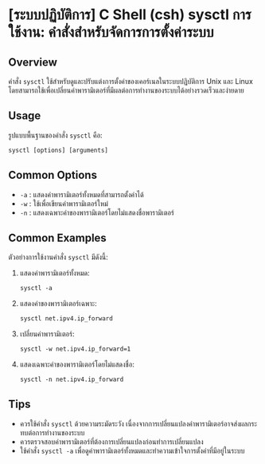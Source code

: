 # [ระบบปฏิบัติการ] C Shell (csh) sysctl การใช้งาน: คำสั่งสำหรับจัดการการตั้งค่าระบบ

## Overview
คำสั่ง `sysctl` ใช้สำหรับดูและปรับแต่งการตั้งค่าของเคอร์เนลในระบบปฏิบัติการ Unix และ Linux โดยสามารถใช้เพื่อเปลี่ยนค่าพารามิเตอร์ที่มีผลต่อการทำงานของระบบได้อย่างรวดเร็วและง่ายดาย

## Usage
รูปแบบพื้นฐานของคำสั่ง `sysctl` คือ:

```csh
sysctl [options] [arguments]
```

## Common Options
- `-a` : แสดงค่าพารามิเตอร์ทั้งหมดที่สามารถตั้งค่าได้
- `-w` : ใช้เพื่อเขียนค่าพารามิเตอร์ใหม่
- `-n` : แสดงเฉพาะค่าของพารามิเตอร์โดยไม่แสดงชื่อพารามิเตอร์

## Common Examples
ตัวอย่างการใช้งานคำสั่ง `sysctl` มีดังนี้:

1. แสดงค่าพารามิเตอร์ทั้งหมด:
   ```csh
   sysctl -a
   ```

2. แสดงค่าของพารามิเตอร์เฉพาะ:
   ```csh
   sysctl net.ipv4.ip_forward
   ```

3. เปลี่ยนค่าพารามิเตอร์:
   ```csh
   sysctl -w net.ipv4.ip_forward=1
   ```

4. แสดงเฉพาะค่าของพารามิเตอร์โดยไม่แสดงชื่อ:
   ```csh
   sysctl -n net.ipv4.ip_forward
   ```

## Tips
- ควรใช้คำสั่ง `sysctl` ด้วยความระมัดระวัง เนื่องจากการเปลี่ยนแปลงค่าพารามิเตอร์อาจส่งผลกระทบต่อการทำงานของระบบ
- ควรตรวจสอบค่าพารามิเตอร์ที่ต้องการเปลี่ยนแปลงก่อนทำการเปลี่ยนแปลง
- ใช้คำสั่ง `sysctl -a` เพื่อดูค่าพารามิเตอร์ทั้งหมดและทำความเข้าใจการตั้งค่าที่มีอยู่ในระบบ